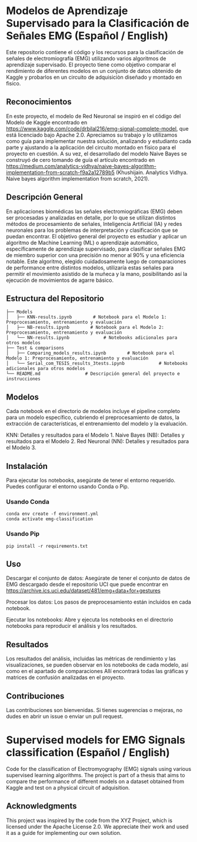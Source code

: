 # Modelos de Aprendizaje Supervisado para la Clasificación de Señales EMG (Español / English)
Este repositorio contiene el código y los recursos para la clasificación de señales de electromiografía (EMG) utilizando varios algoritmos de aprendizaje supervisado. El proyecto tiene como objetivo comparar el rendimiento de diferentes modelos en un conjunto de datos obtenido de Kaggle y probarlos en un circuito de adquisiciòn diseñado y montado en fìsico. 

## Reconocimientos
En este proyecto, el modelo de Red Neuronal se inspiró en el código del Modelo de Kaggle encontrado en https://www.kaggle.com/code/drbilal216/emg-signal-complete-model, que está licenciado bajo Apache 2.0. Apreciamos su trabajo y lo utilizamos como guía para implementar nuestra solución, analizando y estudianto cada parte y ajustando a la aplicación del circuito montado en físico para el proyecto en cuestión. A su vez, el desarrollado del modelo Naive Bayes se construyó de cero tomando de guía el artículo encontrado en https://medium.com/analytics-vidhya/naive-bayes-algorithm-implementation-from-scratch-f9a2a12789b5 (Khushijain. Analytics Vidhya. Naive bayes algorithm implementation from scratch, 2021).

## Descripción General
En aplicaciones biomédicas las señales electromiográficas (EMG) deben ser procesadas y analizadas en detalle, por lo que se utilizan distintos métodos de procesamiento de señales, Inteligencia Artificial (IA) y redes neuronales para los problemas de interpretación y clasificación que se puedan encontrar. El objetivo general del proyecto es estudiar y aplicar un algoritmo de Machine Learning (ML) o aprendizaje automático, específicamente de aprendizaje supervisado, para clasificar señales EMG de miembro superior con una precisión no menor al 90% y una eficiencia notable. Este algoritmo, elegido cuidadosamente luego de comparaciones de performance entre distintos modelos, utilizaría estas señales para permitir el movimiento asistido de la muñeca y la mano, posibilitando así la ejecución de movimientos de agarre básico.

## Estructura del Repositorio

```
├── Models
│   ├── KNN-results.ipynb        # Notebook para el Modelo 1: Preprocesamiento, entrenamiento y evaluación
│   ├── NB-results.ipynb        # Notebook para el Modelo 2: Preprocesamiento, entrenamiento y evaluación
│   └── NN-results.ipynb             # Notebooks adicionales para otros modelos
├── Test & comparisons
│   ├── Comparing_models_results.ipynb        # Notebook para el Modelo 1: Preprocesamiento, entrenamiento y evaluación
│   └── Serial_com_TESIS_results_3tests.ipynb             # Notebooks adicionales para otros modelos
└── README.md                 # Descripción general del proyecto e instrucciones
```

## Modelos
Cada notebook en el directorio de modelos incluye el pipeline completo para un modelo específico, cubriendo el preprocesamiento de datos, la extracción de características, el entrenamiento del modelo y la evaluación.

KNN: Detalles y resultados para el Modelo 1.
Naive Bayes (NB): Detalles y resultados para el Modelo 2.
Red Neuronal (NN): Detalles y resultados para el Modelo 3.

## Instalación
Para ejecutar los notebooks, asegúrate de tener el entorno requerido. Puedes configurar el entorno usando Conda o Pip.

  ### Usando Conda
    conda env create -f environment.yml
    conda activate emg-classification
  
  ### Usando Pip
    pip install -r requirements.txt
    
## Uso
Descargar el conjunto de datos: Asegúrate de tener el conjunto de datos de EMG descargado desde el repositorio UCI que puede encontrar en https://archive.ics.uci.edu/dataset/481/emg+data+for+gestures

Procesar los datos: Los pasos de preprocesamiento están incluidos en cada notebook.

Ejecutar los notebooks: Abre y ejecuta los notebooks en el directorio notebooks para reproducir el análisis y los resultados.

## Resultados
Los resultados del análisis, incluidas las métricas de rendimiento y las visualizaciones, se pueden observar en los notebooks de cada modelo, así como en el apartado de comparaciones
 Allí encontrará todas las gráficas y matrices de confusión analizadas en el proyecto.
 
## Contribuciones
Las contribuciones son bienvenidas. Si tienes sugerencias o mejoras, no dudes en abrir un issue o enviar un pull request.


# Supervised models for EMG Signals classification (Español / English)
Code for the classification of Electromyography (EMG) signals using various supervised learning algorithms. The project is part of a thesis that aims to compare the performance of different models on a dataset obtained from Kaggle and test on a physical circuit of adquisition.

## Acknowledgments

This project was inspired by the code from the XYZ Project, which is licensed under the Apache License 2.0. We appreciate their work and used it as a guide for implementing our own solution.



